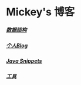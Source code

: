 # Mickey's 博客
##### [数据结构](/data-structure/index "数据结构")
##### [个人Blog](/blog "个人博客")
##### [Java Snippets](/snippets/index.md "代码片段")
##### [工具](/tools/index)

<!--

##### [数据结构](/data-structure/index "数据结构")

##### [算法](/algorithm/index)

##### [工具](/tools/index)

##### [面试题总结](/interview "面试题总结")

##### [个人Blog](/blog "个人博客")

##### [各种demo](/demo/index "各种demo")

##### [读书笔记](/readbook/readme  "读书笔记")

##### [源码阅读](/sourceread "源码阅读")

##### [简历模板](/resume-template "简历模板")

##### [遇到的问题](/problem "遇到的问题")

##### [Java Snippets](/snippets/index.md "代码片段")

##### [书单](/booklist/index "技术书单")

##### [面试](/interview-others "Java面试")

##### [课程学习](/courses/index "课程学习")

##### [学习方法论](/learning/index "学习方法")

 ##### [Golang](/languages/go/index) -->